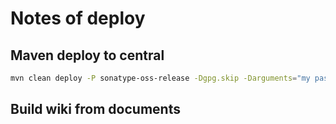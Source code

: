 # Notes of deploy

## Maven deploy to central
```bash
mvn clean deploy -P sonatype-oss-release -Dgpg.skip -Darguments="my password" 
```
## Build wiki from documents
